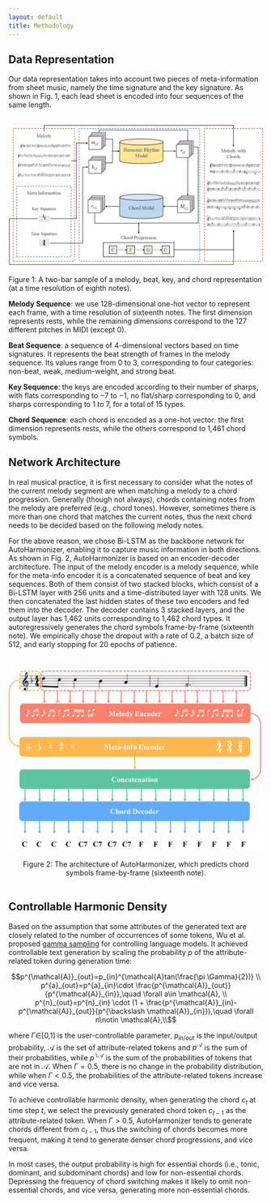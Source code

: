 ```yaml
---
layout: default
title: Methodology
---
```


<script src="https://cdn.mathjax.org/mathjax/latest/MathJax.js?config=TeX-AMS-MML_HTMLorMML" type="text/javascript"></script>
<script type="text/x-mathjax-config">
    MathJax.Hub.Config({
        tex2jax: {
        skipTags: ['script', 'noscript', 'style', 'textarea', 'pre'],
        inlineMath: [['$','$']]
        }
    });
</script>

## Data Representation

Our data representation takes into account two pieces of meta-information from sheet music, namely the time signature and the key signature. As shown in Fig. 1, each lead sheet is encoded into four sequences of the same length.

<br>
<center><img src="figs/fig1.png" alt="fig1" style="zoom:80%"></center>
<br>
Figure 1: A two-bar sample of a melody, beat, key, and chord representation (at a time resolution of eighth notes).
<br>

**Melody Sequence**: we use 128-dimensional one-hot vector to represent each frame, with a time resolution of sixteenth notes. The first dimension represents rests, while the remaining dimensions correspond to the 127 different pitches in MIDI (except 0).

**Beat Sequence**: a sequence of 4-dimensional vectors based on time signatures. It represents the beat strength of frames in the melody sequence. Its values range from 0 to 3, corresponding to four categories: non-beat, weak, medium-weight, and strong beat.

**Key Sequence**: the keys are encoded according to their number of sharps, with flats corresponding to $-7$ to $-1$, no flat/sharp corresponding to 0, and sharps corresponding to 1 to 7, for a total of 15 types.

**Chord Sequence**: each chord is encoded as a one-hot vector: the first dimension represents rests, while the others correspond to 1,461 chord symbols.

## Network Architecture

In real musical practice, it is first necessary to consider what the notes of the  current melody segment are when matching a melody to a chord progression. Generally (though not always), chords containing notes from the melody are preferred (e.g., chord tones). However, sometimes there is more than one chord that matches the current notes, thus the next chord needs to be decided based on the following melody notes.

For the above reason, we chose Bi-LSTM as the backbone network for AutoHarmonizer, enabling it to capture music information in both directions. As shown in Fig. 2, AutoHarmonizer is based on an encoder-decoder architecture. The input of the melody encoder is a melody sequence, while for the meta-info encoder it is a concatenated sequence of beat and key sequences. Both of them consist of two stacked blocks, which consist of a Bi-LSTM layer with 256 units and a time-distributed layer with 128 units. We then concatenated the last hidden states of these two encoders and fed them into the decoder. The decoder contains 3 stacked layers, and the output layer has 1,462 units corresponding to 1,462 chord types. It autoregressively generates the chord symbols frame-by-frame (sixteenth note). We empirically chose the dropout with a rate of 0.2, a batch size of 512, and early stopping for 20 epochs of patience.

<br>
<center><img src="figs/fig2.png" alt="fig4" style="zoom:60%"></center>
<br>
<center>Figure 2: The architecture of AutoHarmonizer, which predicts chord symbols frame-by-frame (sixteenth note).</center>
<br>

## Controllable Harmonic Density

Based on the assumption that some attributes of the generated text are closely related to the number of occurrences of some tokens, Wu et al. proposed [gamma sampling](https://arxiv.org/pdf/2205.06036.pdf) for controlling language models. It achieved controllable text generation by scaling the probability $p$ of the attribute-related token during generation time:

$$p^{\mathcal{A}}_{out}=p_{in}^{\mathcal{A}tan(\frac{\pi \Gamma}{2})} \\ p^{a}_{out}=p^{a}_{in}\cdot \frac{p^{\mathcal{A}}_{out}}{p^{\mathcal{A}}_{in}},\quad \forall a\in \mathcal{A}, \\ p^{n}_{out}=p^{n}_{in} \cdot (1 + \frac{p^{\mathcal{A}}_{in}-p^{\mathcal{A}}_{out}}{p^{\backslash \mathcal{A}}_{in}}),\quad \forall n\notin \mathcal{A},\\$$

where $\Gamma\in$[0,1] is the user-controllable parameter, $p_{in/out}$ is the input/output probability, $\mathcal{A}$ is the set of attribute-related tokens and $p^{\mathcal{A}}$ is the sum of their probabilities, while $p^{\backslash \mathcal{A}}$ is the sum of the probabilities of tokens that are not in $\mathcal{A}$. When $\Gamma=0.5$, there is no change in the probability distribution, while when $\Gamma<0.5$, the probabilities of the attribute-related tokens increase and vice versa.

To achieve controllable harmonic density, when generating the chord $c_{t}$ at time step $t$, we select the previously generated chord token $c_{t-1}$ as the attribute-related token. When $\Gamma>0.5$, AutoHarmonizer tends to generate chords different from $c_{t-1}$, thus the switching of chords becomes more frequent, making it tend to generate denser chord progressions, and vice versa. 

In most cases, the output probability is high for essential chords (i.e., tonic, dominant, and subdominant chords) and low for non-essential chords. Depressing the frequency of chord switching makes it likely to omit non-essential chords, and vice versa, generating more non-essential chords.
